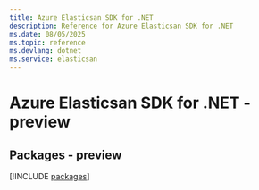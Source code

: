 ```yaml
---
title: Azure Elasticsan SDK for .NET
description: Reference for Azure Elasticsan SDK for .NET
ms.date: 08/05/2025
ms.topic: reference
ms.devlang: dotnet
ms.service: elasticsan
---
```

# Azure Elasticsan SDK for .NET - preview
## Packages - preview
[!INCLUDE [packages](elasticsan-index.md)]